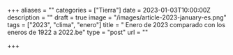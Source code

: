 +++
aliases = ""
categories = ["Tierra"]
date = 2023-01-03T10:00:00Z
description = ""
draft = true
image = "/images/article-2023-january-es.png"
tags = ["2023", "clima", "enero"]
title = " Enero de 2023 comparado con los eneros de 1922 a 2022.be"
type = "post"
url = ""

+++
